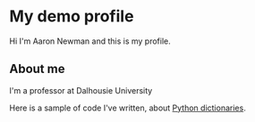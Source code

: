 # My demo profile

Hi I'm Aaron Newman and this is my profile.

## About me
I'm a professor at Dalhousie University

Here is a sample of code I've written, about [Python dictionaries](dictionaries.ipynb).
